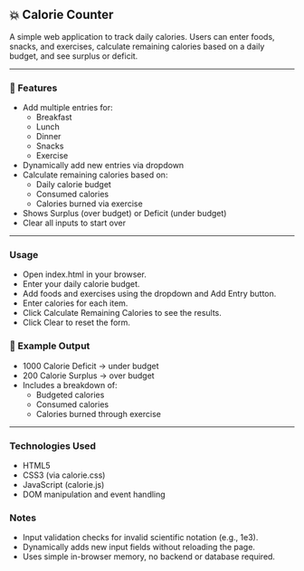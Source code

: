 ## 💥 Calorie Counter

A simple web application to track daily calories. Users can enter foods, snacks, and exercises, calculate remaining calories based on a daily budget, and see surplus or deficit.

---

### 🚀 Features

- Add multiple entries for:
  - Breakfast
  - Lunch
  - Dinner
  - Snacks
  - Exercise
- Dynamically add new entries via dropdown
- Calculate remaining calories based on:
  - Daily calorie budget
  - Consumed calories
  - Calories burned via exercise
- Shows Surplus (over budget) or Deficit (under budget)
- Clear all inputs to start over

---

### Usage

- Open index.html in your browser.
- Enter your daily calorie budget.
- Add foods and exercises using the dropdown and Add Entry button.
- Enter calories for each item.
- Click Calculate Remaining Calories to see the results.
- Click Clear to reset the form.

### 🍜 Example Output
- 1000 Calorie Deficit → under budget
- 200 Calorie Surplus → over budget
- Includes a breakdown of:
  - Budgeted calories
  - Consumed calories
  - Calories burned through exercise

---

### Technologies Used
- HTML5
- CSS3 (via calorie.css)
- JavaScript (calorie.js)
- DOM manipulation and event handling

  
### Notes
- Input validation checks for invalid scientific notation (e.g., 1e3).
- Dynamically adds new input fields without reloading the page.
- Uses simple in-browser memory, no backend or database required.
